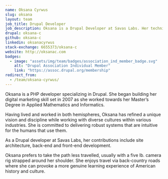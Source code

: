 ```yaml
---
name: Oksana Cyrwus
slug: oksana
layout: team
job_title: Drupal Developer
job_description: Oksana is a Drupal Developer at Savas Labs. Her technical inputs include back-end, front-end development and site architecture.
drupal: oksana-c
github: oksana-c
linkedin: oksanacyrwus
stack-exchange: 6655373/oksana-c
website: http://oksanac.com
badges:
  - image: "assets/img/team/badges/association_ind_member_badge.svg"
    alt: "Drupal Association Individual Member"
    link: "https://assoc.drupal.org/membership"
redirect_from:
  - /team/oksana-cyrwus/
---
```

Oksana is a PHP developer specializing in Drupal. She began building her digital marketing skill set in 2007 as she worked towards her Master’s Degree in Applied Mathematics and Informatics.

Having lived and worked in both hemispheres, Oksana has refined a unique vision and discipline while working with diverse cultures within various industries. She is committed to delivering robust systems that are intuitive for the humans that use them.

As a Drupal developer at Savas Labs, her contributions include site architecture, back-end and front-end development.

Oksana prefers to take the path less travelled, usually with a five lb. camera rig strapped around her shoulder. She enjoys travel via back-country roads where she can provoke a more genuine learning experience of American history and culture.
